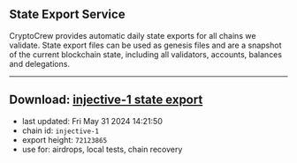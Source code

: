## State Export Service
CryptoCrew provides automatic daily state exports for all chains we validate. State export files can be used as genesis files and are a snapshot of the current blockchain state, including all validators, accounts, balances and delegations.

---
**Download: [injective-1 state export](https://dl-eu2.ccvalidators.com/SERVICE/injective/injective-1_export_72123865.json)**
---

- last updated: Fri May 31 2024 14:21:50
- chain id: `injective-1`
- export height: `72123865`
- use for: airdrops, local tests, chain recovery
